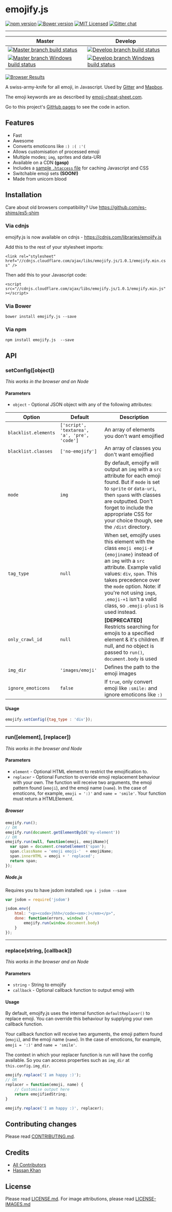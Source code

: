 # emojify.js

[![npm version][ico-npm]][package-npm]
[![Bower version][ico-bower]][package-bower]
[![MIT Licensed][ico-license]][license]
[![Gitter chat][ico-gitter]][gitter]

---

Master | Develop
--- | ---
[![Master branch build status][ico-build]][travis] | [![Develop branch build status][ico-build-dev]][travis]
[![Master branch Windows build status][ico-windows-build]][appveyor] | [![Develop branch Windows build status][ico-windows-build-dev]][appveyor]

[![Browser Results](https://ci.testling.com/hassankhan/emojify.js.png)](https://ci.testling.com/hassankhan/emojify.js)

A swiss-army-knife for all emoji, in Javascript. Used by [Gitter](https://gitter.im/) and [Mapbox](https://www.mapbox.com/blog/emoji-map-markers/).

The emoji keywords are as described by [emoji-cheat-sheet.com](http://www.emoji-cheat-sheet.com).

Go to this project's [GitHub pages](http://hassankhan.github.com/emojify.js) to see the code in action.






































































































































































































































































































































































<extoc></extoc>

## Features

- Fast
- Awesome
- Converts emoticons like `:) :( :'(`
- Allows customisation of processed emoji
- Multiple modes; `img`, sprites and data-URI
- Available on a CDN **(gasp)**
- Includes a [sample `.htaccess` file](.htaccess) for caching Javascript and CSS
- Switchable emoji sets **(SOON!)**
- Made from unicorn blood

## Installation

Care about old browsers compatibility? Use https://github.com/es-shims/es5-shim

### Via cdnjs

emojify.js is now available on cdnjs - https://cdnjs.com/libraries/emojify.js

Add this to the rest of your stylesheet imports:

`<link rel="stylesheet" href="//cdnjs.cloudflare.com/ajax/libs/emojify.js/1.0.1/emojify.min.css" />`

Then add this to your Javascript code:

`<script src="//cdnjs.cloudflare.com/ajax/libs/emojify.js/1.0.1/emojify.min.js"></script>`

### Via Bower

`bower install emojify.js --save`

### Via npm

`npm install emojify.js  --save`

## API

### setConfig([object])

*This works in the browser and on Node*

#### Parameters

- `object` - Optional JSON object with any of the following attributes:

Option | Default | Description
--- | --- | ---
`blacklist.elements` | `['script', 'textarea', 'a', 'pre', 'code']` | An array of elements you don't want emojified
`blacklist.classes` | `['no-emojify']` | An array of classes you don't want emojified
`mode` | `img` | By default, emojify will output an `img` with a `src` attribute for each emoji found. But if `mode` is set to `sprite` or `data-uri`, then `span`s with classes are outputted. Don't forget to include the appropriate CSS for your choice though, see the `/dist` directory.
`tag_type` | `null` | When set, emojify uses this element with the class `emoji emoji-#{emojiname}` instead of an `img` with a `src` attribute.  Example valid values: `div`, `span`. This takes precedence over the `mode` option. Note: if you're not using `img`s, `.emoji-+1` isn't a valid class, so `.emoji-plus1` is used instead.
`only_crawl_id` | `null` | **[DEPRECATED]** Restricts searching for emojis to a specified element & it's children. If null, and no object is passed to `run()`, `document.body` is used
`img_dir` | `'images/emoji'` | Defines the path to the emoji images
`ignore_emoticons` | `false` | If `true`, only convert emoji like `:smile:` and ignore emoticons like `:)`

#### Usage
```js
emojify.setConfig({tag_type : 'div'});
```

---

### run([element], [replacer])

*This works in the browser and Node*

#### Parameters
- `element` - Optional HTML element to restrict the emojification to.
- `replacer` - Optional Function to override emoji replacement behaviour with your own. The function will receive two arguments, the emoji pattern found (`emoji`), and the emoji name (`name`). In the case of emoticons, for example, `emoji = ':)'` and `name = 'smile'`. Your function must return a HTMLElement.


##### Browser
```js
emojify.run();
// OR
emojify.run(document.getElementById('my-element'))
// OR
emojify.run(null, function(emoji, emojiName){
  var span = document.createElement('span');
  span.className = 'emoji emoji-'  + emojiName;
  span.innerHTML = emoji + ' replaced';
  return span;
});
```

##### Node.js
Requires you to have jsdom installed:
`npm i jsdom --save`

```js
var jsdom = require('jsdom')

jsdom.env({
    html: "<p><code>jhhh</code><em>:)</em></p>",
    done: function(errors, window) {
        emojify.run(window.document.body)
    }
});
```
---

### replace(string, [callback])

*This works in the browser and on Node*

#### Parameters
- `string` - String to emojify
- `callback` - Optional callback function to output emoji with

#### Usage

By default, emojify.js uses the internal function `defaultReplacer()` to replace emoji. You can override this behaviour by supplying your own callback function.

Your callback function will receive two arguments, the emoji pattern found (`emoji`), and the emoji name (`name`). In the case of emoticons, for example, `emoji = ':)'` and `name = 'smile'`.

The context in which your replacer function is run will have the config available. So you can access properties such as `img_dir` at `this.config.img_dir`.

```js
emojify.replace('I am happy :)');
// OR
replacer = function(emoji, name) {
    // Customise output here
    return emojifiedString;
}

emojify.replace('I am happy :)', replacer);
```

## Contributing changes

Please read [CONTRIBUTING.md](CONTRIBUTING.md).

## Credits

- [All Contributors](https://github.com/hassankhan/emojify.js/contributors)
- [Hassan Khan](https://github.com/hassankhan)

## License

Please read [LICENSE.md](LICENSE.md). For image attributions, please read [LICENSE-IMAGES.md](LICENSE-IMAGES.md)

[travis]: https://travis-ci.org/hassankhan/emojify.js
[appveyor]: https://ci.appveyor.com/project/hassankhan/emojify-js
[package-bower]: http://bower.io/search/?q=emojify.js
[package-npm]: https://www.npmjs.org/package/emojify.js
[ico-build]: http://img.shields.io/travis/hassankhan/emojify.js.svg?style=flat-square
[ico-build-dev]: http://img.shields.io/travis/hassankhan/emojify.js/develop.svg?style=flat-square
[ico-windows-build]: https://ci.appveyor.com/api/projects/status/908bymld8nm3ykxm?svg=true
[ico-windows-build-dev]: https://ci.appveyor.com/api/projects/status/908bymld8nm3ykxm/branch/develop?svg=true
[ico-bower]: http://img.shields.io/bower/v/emojify.js.svg?style=flat-square
[ico-npm]: http://img.shields.io/npm/v/emojify.js.svg?style=flat-square
[ico-license]: http://img.shields.io/npm/l/emojify.js.svg?style=flat-square
[ico-gitter]: https://badges.gitter.im/hassankhan/emojify.js.svg
[license]: http://hassankhan.mit-license.org/
[gitter]: https://gitter.im/hassankhan/emojify.js
